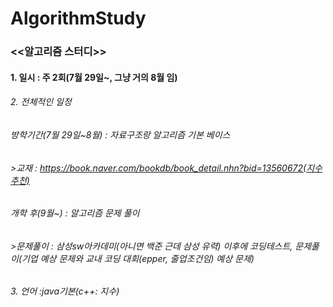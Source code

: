 # AlgorithmStudy
### <<알고리즘 스터디>>
#### 1. 일시 : 주 2회(7월 29일~, 그냥 거의 8월 임)

###### 2. 전체적인 일정
###### 방학기간(7월 29일~8월) : 자료구조랑 알고리즘 기본 베이스
######     >교재 : https://book.naver.com/bookdb/book_detail.nhn?bid=13560672(지수추천)
###### 개학 후(9월~) : 알고리즘 문제 풀이
######     >문제풀이 : 삼성sw아카데미(아니면 백준 근데 삼성 유력) 이후에 코딩테스트, 문제풀이(기업 예상 문제와 교내 코딩 대회(epper, 줄업조건임) 예상 문제)
###### 
###### 3. 언어 :java기본(c++: 지수)
